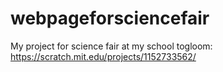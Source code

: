 # webpageforsciencefair
My project for science fair at my school
togloom: https://scratch.mit.edu/projects/1152733562/
